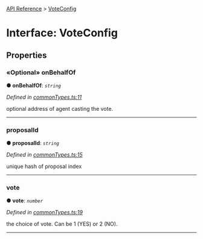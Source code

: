 [API Reference](../README.md) > [VoteConfig](../interfaces/VoteConfig.md)



# Interface: VoteConfig


## Properties
<a id="onBehalfOf"></a>

### «Optional» onBehalfOf

**●  onBehalfOf**:  *`string`* 

*Defined in [commonTypes.ts:11](https://github.com/daostack/arc.js/blob/caacbb2/lib/commonTypes.ts#L11)*



optional address of agent casting the vote.




___

<a id="proposalId"></a>

###  proposalId

**●  proposalId**:  *`string`* 

*Defined in [commonTypes.ts:15](https://github.com/daostack/arc.js/blob/caacbb2/lib/commonTypes.ts#L15)*



unique hash of proposal index




___

<a id="vote"></a>

###  vote

**●  vote**:  *`number`* 

*Defined in [commonTypes.ts:19](https://github.com/daostack/arc.js/blob/caacbb2/lib/commonTypes.ts#L19)*



the choice of vote. Can be 1 (YES) or 2 (NO).




___



